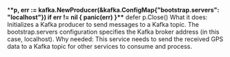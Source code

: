\***\*p, err := kafka.NewProducer(&kafka.ConfigMap{"bootstrap.servers": "localhost"})
if err != nil {
panic(err)
}\*\***
defer p.Close()
What it does:
Initializes a Kafka producer to send messages to a Kafka topic.
The bootstrap.servers configuration specifies the Kafka broker address (in this case, localhost).
Why needed:
This service needs to send the received GPS data to a Kafka topic for other services to consume and process.
